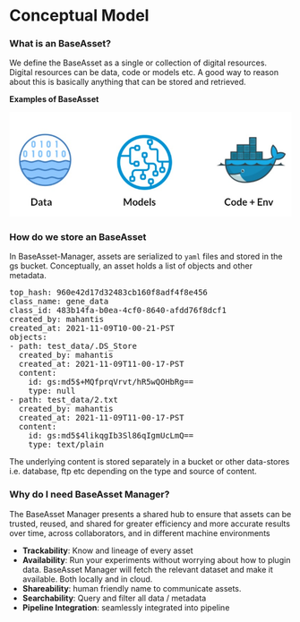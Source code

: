 # Conceptual Model

### What is an BaseAsset?

We define the BaseAsset as a single or collection of digital resources. Digital resources can be data,
code or models etc. A good way to reason about this is basically anything that can be stored and retrieved.

**Examples of BaseAsset**

![asset-example](imgs/asset_example.jpg)

### How do we store an BaseAsset
In BaseAsset-Manager, assets are serialized to ```yaml``` files and stored in the gs bucket. Conceptually, an asset
holds a list of objects and other metadata. 

<pre class="code">
top_hash: 960e42d17d32483cb160f8adf4f8e456
class_name: gene_data
class_id: 483b14fa-b0ea-4cf0-8640-afdd76f8dcf1
created_by: mahantis
created_at: 2021-11-09T10-00-21-PST
objects:
- path: test_data/.DS_Store
  created_by: mahantis
  created_at: 2021-11-09T11-00-17-PST
  content:
    id: gs:md5$+MQfprqVrvt/hR5wQOHbRg==
    type: null
- path: test_data/2.txt
  created_by: mahantis
  created_at: 2021-11-09T11-00-17-PST
  content:
    id: gs:md5$4likqgIb3Sl86qIgmUcLmQ==
    type: text/plain
</pre>

The underlying content is stored separately in a bucket or other data-stores i.e. database, ftp etc depending on the
type and source of content.



### Why do I need BaseAsset Manager?

The BaseAsset Manager presents a shared hub to ensure that assets can be trusted, reused, 
and shared for greater efficiency and more accurate results over time, across collaborators, and in different machine environments

* **Trackability**: Know and lineage of every asset
* **Availability**: Run your experiments without worrying about how to plugin data. BaseAsset Manager will fetch the relevant dataset and make it available. Both locally and in cloud.
* **Shareability**: human friendly name to communicate assets.
* **Searchability**: Query and filter all data / metadata
* **Pipeline Integration**: seamlessly integrated into pipeline

 